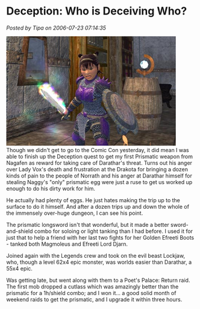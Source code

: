 # Deception: Who is Deceiving Who?

*Posted by Tipa on 2006-07-23 07:14:35*

![Dina with Prismatic Longsword](../uploads/2006/07/prismatic1.jpg)
Though we didn't get to go to the Comic Con yesterday, it did mean I was able to finish up the Deception quest to get my first Prismatic weapon from Nagafen as reward for taking care of Darathar's threat. Turns out his anger over Lady Vox's death and frustration at the Drakota for bringing a dozen kinds of pain to the people of Norrath and his anger at Darathar himself for stealing Naggy's "only" prismatic egg were just a ruse to get us worked up enough to do his dirty work for him.

He actually had plenty of eggs. He just hates making the trip up to the surface to do it himself. And after a dozen trips up and down the whole of the immensely over-huge dungeon, I can see his point.

The prismatic longsword isn't that wonderful, but it made a better sword-and-shield combo for soloing or light tanking than I had before. I used it for just that to help a friend with her last two fights for her Golden Efreeti Boots - tanked both Magmoleus and Efreeti Lord Djarn.

Joined again with the Legends crew and took on the evil beast Lockjaw, who, though a level 62x4 epic monster, was worlds easier than Darathar, a 55x4 epic.

Was getting late, but went along with them to a Poet's Palace: Return raid. The first mob dropped a cutlass which was amazingly better than the prismatic for a 1h/shield combo; and I won it... a good solid month of weekend raids to get the prismatic, and I upgrade it within three hours.
